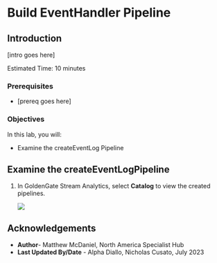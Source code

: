 # Build EventHandler Pipeline

## Introduction

[intro goes here]

Estimated Time: 10 minutes

### Prerequisites

- [prereq goes here]


### Objectives

In this lab, you will:

- Examine the createEventLog Pipeline

## Examine the createEventLogPipeline

1. In GoldenGate Stream Analytics, select **Catalog** to view the created pipelines.

    ![](images/access-terminal.png)



## Acknowledgements

- **Author**- Matthew McDaniel, North America Specialist Hub
- **Last Updated By/Date** - Alpha Diallo, Nicholas Cusato, July 2023
